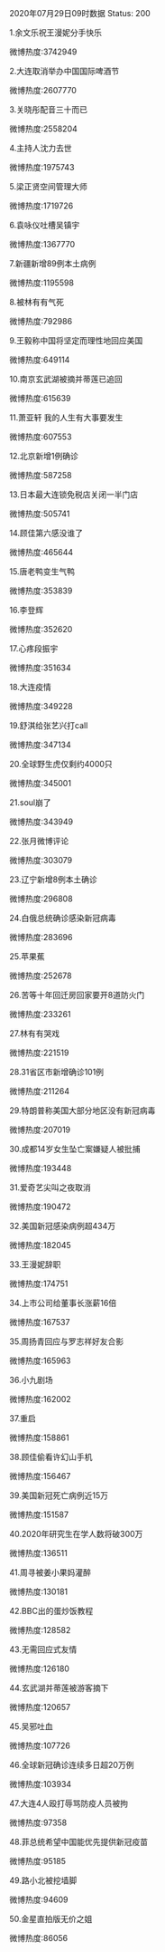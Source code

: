 2020年07月29日09时数据
Status: 200

1.余文乐祝王漫妮分手快乐

微博热度:3742949

2.大连取消举办中国国际啤酒节

微博热度:2607770

3.关晓彤配音三十而已

微博热度:2558204

4.主持人沈力去世

微博热度:1975743

5.梁正贤空间管理大师

微博热度:1719726

6.袁咏仪吐槽吴镇宇

微博热度:1367770

7.新疆新增89例本土病例

微博热度:1195598

8.被林有有气死

微博热度:792986

9.王毅称中国将坚定而理性地回应美国

微博热度:649114

10.南京玄武湖被摘并蒂莲已追回

微博热度:615639

11.萧亚轩 我的人生有大事要发生

微博热度:607553

12.北京新增1例确诊

微博热度:587258

13.日本最大连锁免税店关闭一半门店

微博热度:505741

14.顾佳第六感没谁了

微博热度:465644

15.唐老鸭变生气鸭

微博热度:353839

16.李登辉

微博热度:352620

17.心疼段振宇

微博热度:351634

18.大连疫情

微博热度:349228

19.舒淇给张艺兴打call

微博热度:347134

20.全球野生虎仅剩约4000只

微博热度:345001

21.soul崩了

微博热度:343949

22.张月微博评论

微博热度:303079

23.辽宁新增8例本土确诊

微博热度:296808

24.白俄总统确诊感染新冠病毒

微博热度:283696

25.苹果蕉

微博热度:252678

26.苦等十年回迁房回家要开8道防火门

微博热度:233261

27.林有有哭戏

微博热度:221519

28.31省区市新增确诊101例

微博热度:211264

29.特朗普称美国大部分地区没有新冠病毒

微博热度:207019

30.成都14岁女生坠亡案嫌疑人被批捕

微博热度:193448

31.爱奇艺尖叫之夜取消

微博热度:190472

32.美国新冠感染病例超434万

微博热度:182045

33.王漫妮辞职

微博热度:174751

34.上市公司给董事长涨薪16倍

微博热度:167537

35.周扬青回应与罗志祥好友合影

微博热度:165963

36.小九剧场

微博热度:162002

37.重启

微博热度:158861

38.顾佳偷看许幻山手机

微博热度:156467

39.美国新冠死亡病例近15万

微博热度:151587

40.2020年研究生在学人数将破300万

微博热度:136511

41.周寻被姜小果妈灌醉

微博热度:130181

42.BBC出的蛋炒饭教程

微博热度:128582

43.无需回应式友情

微博热度:126180

44.玄武湖并蒂莲被游客摘下

微博热度:120657

45.吴邪吐血

微博热度:107726

46.全球新冠确诊连续多日超20万例

微博热度:103934

47.大连4人殴打辱骂防疫人员被拘

微博热度:97358

48.菲总统希望中国能优先提供新冠疫苗

微博热度:95185

49.路小北被挖墙脚

微博热度:94609

50.金星直拍版无价之姐

微博热度:86056


